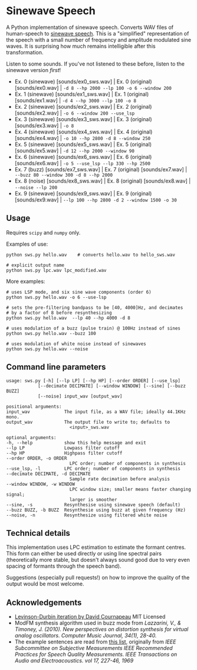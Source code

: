 # Sinewave Speech

A Python implementation of sinewave speech. Converts WAV files of human-speech to [sinewave speech](https://en.wikipedia.org/wiki/Sinewave_synthesis). This is a "simplified" representation of the speech with a small number of frequency and amplitude modulated sine waves. It is surprising how much remains intelligible after this transformation.

Listen to some sounds. If you've not listened to these before, listen to the sinewave version *first*!


* Ex. 0 (sinewave) [sounds/ex0_sws.wav] | Ex. 0 (original) [sounds/ex0.wav] | `-d 8 --hp 2000 --lp 100 -o 6 --window 200`
* Ex. 1 (sinewave) [sounds/ex1_sws.wav] | Ex. 1 (original) [sounds/ex1.wav] | `-d 4 --hp 3000 --lp 100 -o 8`
* Ex. 2 (sinewave) [sounds/ex2_sws.wav] | Ex. 2 (original) [sounds/ex2.wav] | `-o 6 --window 200 --use_lsp`
* Ex. 3 (sinewave) [sounds/ex3_sws.wav] | Ex. 3 (original) [sounds/ex3.wav] | `-o 8`
* Ex. 4 (sinewave) [sounds/ex4_sws.wav] | Ex. 4 (original) [sounds/ex4.wav] | `-o 10 --hp 2800 -d 8 --window 250`
* Ex. 5 (sinewave) [sounds/ex5_sws.wav] | Ex. 5 (original) [sounds/ex5.wav] | `-d 12 --hp 2000 --window 90`
* Ex. 6 (sinewave) [sounds/ex6_sws.wav] | Ex. 6 (original) [sounds/ex6.wav] | `-o 5 --use_lsp --lp 330 --hp 2500`
* Ex. 7 (buzz) [sounds/ex7_sws.wav] | Ex. 7 (original) [sounds/ex7.wav] | ` --buzz 80 --window 300 -d 8 --hp 2000`
* Ex. 8 (noise) [sounds/ex8_sws.wav] | Ex. 8 (original) [sounds/ex8.wav] | `--noise --lp 200`
* Ex. 9 (sinewave) [sounds/ex9_sws.wav] | Ex. 9 (original) [sounds/ex9.wav] | `--lp 100 --hp 2800 -d 2 --window 1500 -o 30`


## Usage 

Requires `scipy` and `numpy` only.

Examples of use:

    python sws.py hello.wav    # converts hello.wav to hello_sws.wav

    # explicit output name
    python sws.py lpc.wav lpc_modified.wav 

More examples:

    # uses LSP mode, and six sine wave components (order 6)
    python sws.py hello.wav -o 6 --use-lsp 

    # sets the pre-filtering bandpass to be [40, 4000]Hz, and decimates 
    # by a factor of 8 before resynthesizing
    python sws.py hello.wav  --lp 40 --hp 4000 -d 8

    # uses modulation of a buzz (pulse train) @ 100Hz instead of sines
    python sws.py hello.wav --buzz 100

    # uses modulation of white noise instead of sinewaves
    python sws.py hello.wav --noise


## Command line parameters

    usage: sws.py [-h] [--lp LP] [--hp HP] [--order ORDER] [--use_lsp]
                [--decimate DECIMATE] [--window WINDOW] [--sine] [--buzz BUZZ]
                [--noise] input_wav [output_wav]

    positional arguments:
    input_wav             The input file, as a WAV file; ideally 44.1KHz mono.
    output_wav            The output file to write to; defaults to
                            <input>_sws.wav

    optional arguments:
    -h, --help            show this help message and exit
    --lp LP               Lowpass filter cutoff
    --hp HP               Highpass filter cutoff
    --order ORDER, -o ORDER
                            LPC order; number of components in synthesis
    --use_lsp, -l         LPC order; number of components in synthesis
    --decimate DECIMATE, -d DECIMATE
                            Sample rate decimation before analysis
    --window WINDOW, -w WINDOW
                            LPC window size; smaller means faster changing signal;
                            larger is smoother
    --sine, -s            Resynthesise using sinewave speech (default)
    --buzz BUZZ, -b BUZZ  Resynthesie using buzz at given frequency (Hz)
    --noise, -n           Resynthesize using filtered white noise

## Technical details

This implementation uses LPC estimation to estimate the formant centres. This form can either be used directly or using line spectral pairs (theoretically more stable, but doesn't always sound good due to very even spacing of formants through the speech band).

Suggestions (especially pull requests!) on how to improve the quality of the output would be most welcome.

## Acknowledgements

* [Levinson-Durbin iteration by David Cournapeau](https://github.com/cournape/talkbox/blob/master/scikits/talkbox/linpred/py_lpc.py) MIT Licensed
* ModFM synthesis algorithm used in buzz mode from *Lazzarini, V., & Timoney, J. (2010). New perspectives on distortion synthesis for virtual analog oscillators. Computer Music Journal, 34(1), 28-40.*
* The example sentences are read from [this list](https://www.cs.columbia.edu/~hgs/audio/harvard.html), originally from *IEEE Subcommittee on Subjective Measurements IEEE Recommended Practices for Speech Quality Measurements. IEEE Transactions on Audio and Electroacoustics. vol 17, 227-46, 1969*
